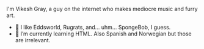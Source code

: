 I'm Vikesh Gray, a guy on the internet who makes mediocre music and furry art.
- 👀 I like Eddsworld, Rugrats, and... uhm... SpongeBob, I guess.
- 🌱 I’m currently learning HTML. Also Spanish and Norwegian but those are irrelevant.


<!---
hexerade/hexerade is a ✨ special ✨ repository because its `README.md` (this file) appears on your GitHub profile.
You can click the Preview link to take a look at your changes.
--->
